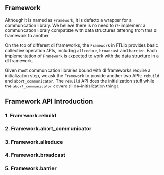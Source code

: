 ## Framework

Although it is named as `Framework`, it is defacto a wrapper for a communication library. We believe there is no need to re-implement a communication library compatible with data structures differing from this dl framework to another

On the top of different dl frameworks, the `Framework` in FTLib provides basic collective operation APIs, including `allreduce`, `broadcast` and `barrier`. Each implementation of `Framework` is expected to work with the data structure in a dl framework.

Given most communication libraries bound with dl frameworks require a initialization step, we ask the `Framework` to provide another two APIs: `rebuild` and `abort_communicator`. The `rebuild` API does the initialization stuff while the `abort_communicator` covers all de-initialization things.

## Framework API Introduction

### 1. Framework.rebuild

### 2. Framework.abort_communicator

### 3. Framework.allreduce

### 4. Framework.broadcast

### 5. Framework.barrier